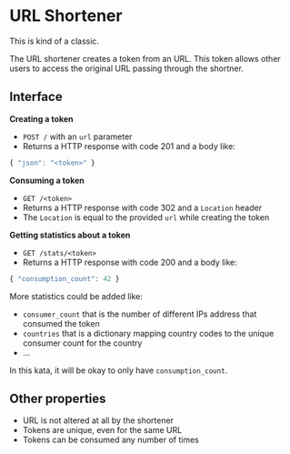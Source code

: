 # URL Shortener

This is kind of a classic.

The URL shortener creates a token from an URL. This token allows other users to
access the original URL passing through the shortner.

## Interface

**Creating a token**

* `POST /` with an `url` parameter
* Returns a HTTP response with code 201 and a body like:

``` javascript
{ "json": "<token>" }
```

**Consuming a token**

* `GET /<token>`
* Returns a HTTP response with code 302 and a `Location` header
* The `Location` is equal to the provided `url` while creating the token

**Getting statistics about a token**

* `GET /stats/<token>`
* Returns a HTTP response with code 200 and a body like:

``` javascript
{ "consumption_count": 42 }
```

More statistics could be added like:

* `consumer_count` that is the number of different IPs address that consumed the token
* `countries` that is a dictionary mapping country codes to  the unique consumer count for the country
* ...

In this kata, it will be okay to only have `consumption_count`.

## Other properties

- URL is not altered at all by the shortener
- Tokens are unique, even for the same URL
- Tokens can be consumed any number of times

